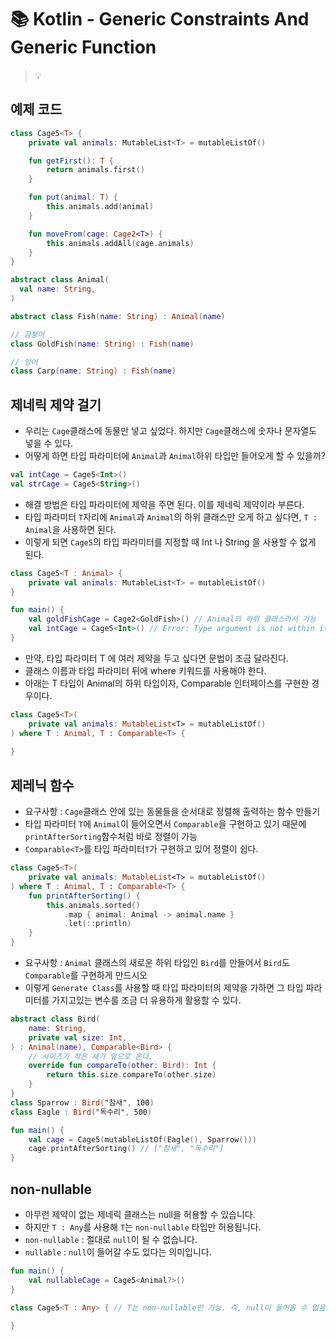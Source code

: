# 📚 Kotlin - Generic Constraints And Generic Function

> 💡

## 예제 코드
```kotlin
class Cage5<T> {
    private val animals: MutableList<T> = mutableListOf()

    fun getFirst(): T {
        return animals.first()
    }

    fun put(animal: T) {
        this.animals.add(animal)
    }

    fun moveFrom(cage: Cage2<T>) {
        this.animals.addAll(cage.animals)
    }
}
```

```kotlin
abstract class Animal(
  val name: String,
)

abstract class Fish(name: String) : Animal(name)

// 금붕어
class GoldFish(name: String) : Fish(name)

// 잉어
class Carp(name: String) : Fish(name)
```

## 제네릭 제약 걸기

- 우리는 `Cage`클래스에 동물만 넣고 싶었다. 하지만 `Cage`클래스에 숫자나 문자열도 넣을 수 있다.
- 어떻게 하면 타입 파라미터에 `Animal`과 `Animal`하위 타입만 들어오게 할 수 있을까? 
```kotlin
val intCage = Cage5<Int>()
val strCage = Cage5<String>()
```

- 해결 방법은 타입 파라미터에 제약을 주면 된다. 이를 제네릭 제약이라 부른다.
- 타입 파라미터 `T`자리에 `Animal`과 `Animal`의 하위 클래스만 오게 하고 싶다면, `T : Animal`을 사용하면 된다.
- 이렇게 되면 `Cage5`의 타입 파라미터를 지정할 때 Int 나 String 을 사용할 수 없게 된다.
```kotlin
class Cage5<T : Animal> {
    private val animals: MutableList<T> = mutableListOf()
}

fun main() {
    val goldFishCage = Cage2<GoldFish>() // Animal의 하위 클래스라서 가능
    val intCage = Cage5<Int>() // Error: Type argument is not within its bounds.   
}
```

- 만약, 타입 파라미터 T 에 여러 제약을 두고 싶다면 문법이 조금 달라진다.
- 클래스 이름과 타입 파라미터 뒤에 where 키워드를 사용해야 한다.
- 아래는 T 타입이 Animal의 하위 타입이자, Comparable 인터페이스를 구현한 경우이다.
```kotlin
class Cage5<T>(
    private val animals: MutableList<T> = mutableListOf() 
) where T : Animal, T : Comparable<T> {
    
}
```

## 제레닉 함수
- 요구사항 : `Cage`클래스 안에 있는 동물들을 순서대로 정렬해 출력하는 함수 만들기 
- 타입 파라미터 `T`에 `Animal`이 들어오면서 `Comparable`을 구현하고 있기 때문에 `printAfterSorting`함수처럼 바로 정렬이 가능
- `Comparable<T>`를 타입 파라미터`T`가 구현하고 있어 정렬이 쉽다.

```kotlin
class Cage5<T>(
    private val animals: MutableList<T> = mutableListOf()
) where T : Animal, T : Comparable<T> {
    fun printAfterSorting() {
        this.animals.sorted()
            .map { animal: Animal -> animal.name }
            .let(::println)
    }
}
```

- 요구사항 : `Animal` 클래스의 새로운 하위 타입인 `Bird`를 만들어서 `Bird`도 `Comparable`를 구현하게 만드시오
- 이렇게 `Generate Class`를 사용할 때 타입 파라미터의 제약을 가하면 그 타입 파라미터를 가지고있는 변수를 조금 더 유용하게 활용할 수 있다.
```kotlin
abstract class Bird(
    name: String,
    private val size: Int,
) : Animal(name), Comparable<Bird> {
    // 사이즈가 작은 새가 앞으로 온다.
    override fun compareTo(other: Bird): Int {
        return this.size.compareTo(other.size)
    }
}
class Sparrow : Bird("참새", 100)
class Eagle : Bird("독수리", 500)

fun main() {
    val cage = Cage5(mutableListOf(Eagle(), Sparrow()))
    cage.printAfterSorting() // ["참새", "독수리"]
}
```
## non-nullable

- 아무런 제약이 없는 제네릭 클래스는 null을 허용할 수 있습니다.
- 하지만 `T : Any`를 사용해 `T`는 `non-nullable` 타입만 허용됩니다.
- `non-nullable` : 절대로 `null`이 될 수 없습니다.
- `nullable` : `null`이 들어갈 수도 있다는 의미입니다.
```kotlin
fun main() {
    val nullableCage = Cage5<Animal?>()
}

class Cage5<T : Any> { // T는 non-nullable만 가능. 즉, null이 들어올 수 없음.
    
}
```
